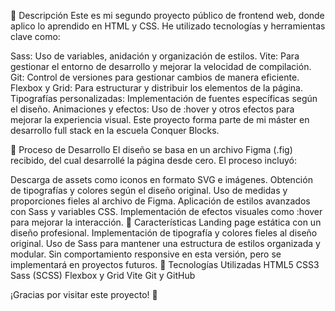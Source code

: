 📌 Descripción
Este es mi segundo proyecto público de frontend web, donde aplico lo aprendido en HTML y CSS. He utilizado tecnologías y herramientas clave como:

Sass: Uso de variables, anidación y organización de estilos.
Vite: Para gestionar el entorno de desarrollo y mejorar la velocidad de compilación.
Git: Control de versiones para gestionar cambios de manera eficiente.
Flexbox y Grid: Para estructurar y distribuir los elementos de la página.
Tipografías personalizadas: Implementación de fuentes específicas según el diseño.
Animaciones y efectos: Uso de :hover y otros efectos para mejorar la experiencia visual.
Este proyecto forma parte de mi máster en desarrollo full stack en la escuela Conquer Blocks.

🎨 Proceso de Desarrollo
El diseño se basa en un archivo Figma (.fig) recibido, del cual desarrollé la página desde cero. El proceso incluyó:

Descarga de assets como iconos en formato SVG e imágenes.
Obtención de tipografías y colores según el diseño original.
Uso de medidas y proporciones fieles al archivo de Figma.
Aplicación de estilos avanzados con Sass y variables CSS.
Implementación de efectos visuales como :hover para mejorar la interacción.
🚀 Características
Landing page estática con un diseño profesional.
Implementación de tipografía y colores fieles al diseño original.
Uso de Sass para mantener una estructura de estilos organizada y modular.
Sin comportamiento responsive en esta versión, pero se implementará en proyectos futuros.
📂 Tecnologías Utilizadas
HTML5
CSS3
Sass (SCSS)
Flexbox y Grid
Vite
Git y GitHub

¡Gracias por visitar este proyecto! 🚀

